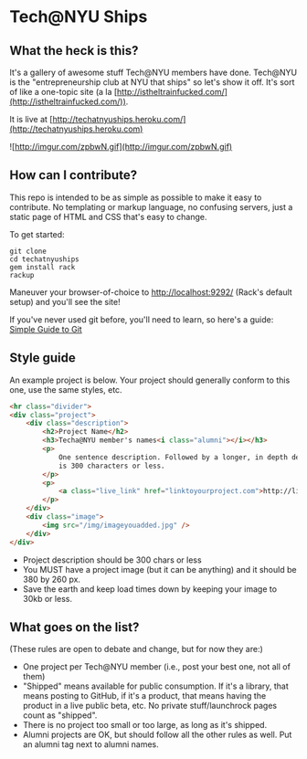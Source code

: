 Tech@NYU Ships
==============
What the heck is this?
----------------------
It's a gallery of awesome stuff Tech@NYU members have done. Tech@NYU is the
"entrepreneurship club at NYU that ships" so let's show it off. It's sort of like
a one-topic site (a la [http://istheltrainfucked.com/](http://istheltrainfucked.com/)).

It is live at [http://techatnyuships.heroku.com/](http://techatnyuships.heroku.com)

![http://imgur.com/zpbwN.gif](http://imgur.com/zpbwN.gif)

How can I contribute?
--------------------- 
This repo is intended to be as simple as possible to make it easy to contribute.
No templating or markup language, no confusing servers, just a static page
of HTML and CSS that's easy to change.

To get started:

```
git clone
cd techatnyuships
gem install rack
rackup
```

Maneuver your browser-of-choice to [http://localhost:9292/](http://localhost:9292/)
(Rack's default setup) and you'll see the site!

If you've never used git before, you'll need to learn, so here's a guide:
[Simple Guide to Git](http://rogerdudler.github.com/git-guide/)

Style guide
------------
An example project is below. Your project should generally conform to this one,
use the same styles, etc.

```html
<hr class="divider">
<div class="project">
	<div class="description">
		<h2>Project Name</h2>
		<h3>Techa@NYU member's names<i class="alumni"></i></h3>
		<p>
			One sentence description. Followed by a longer, in depth description that
			is 300 characters or less.
		</p>
		<p>
			<a class="live_link" href="linktoyourproject.com">http://linktoyourproject.com</a>
		</p>
	</div>
	<div class="image">
		<img src="/img/imageyouadded.jpg" />
	</div>
</div>
```

* Project description should be 300 chars or less
* You MUST have a project image (but it can be anything) and it should be 380 by 260 px.
* Save the earth and keep load times down by keeping your image to 30kb or less.

What goes on the list?
----------------------
(These rules are open to debate and change, but for now they are:)
* One project per Tech@NYU member (i.e., post your best one, not all of them)
* "Shipped" means available for public consumption. If it's a library, that means posting to GitHub, if it's a product, that means having the product in a live public beta, etc. No private stuff/launchrock pages count as "shipped".
* There is no project too small or too large, as long as it's shipped.
* Alumni projects are OK, but should follow all the other rules as well. Put an alumni tag next to alumni names.